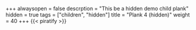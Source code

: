+++
alwaysopen = false
descrption = "This be a hidden demo child plank"
hidden = true
tags = ["children", "hidden"]
title = "Plank 4 (hidden)"
weight = 40
+++
{{< piratify >}}